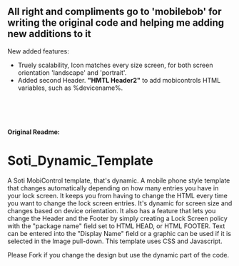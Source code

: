 <h2>All right and compliments go to 'mobilebob' for writing the original code and helping me adding new additions to it</h2>


New added features:
 - Truely scalability, Icon matches every size screen, for both screen orientation 'landscape' and 'portrait'.
 - Added second Header. <b>"HMTL Header2"</b> to add mobicontrols HTML variables, such as %devicename%.

<br></br>
<br></br>
<b> Original Readme: </b>
# Soti_Dynamic_Template
A Soti MobiControl template, that's dynamic.  A mobile phone style template that changes automatically depending on how many entries you have in your lock screen.  It keeps you from having to change the HTML every time you want to change the lock screen entries.  It's  dynamic for screen size and changes based on device orientation.  It also has a feature that lets you change the Header and the Footer by simply creating a Lock Screen policy with the "package name" field set to HTML HEAD, or HTML FOOTER.  Text can be entered into the "Display Name" field or a graphic can be used if it is selected in the Image pull-down.  This template uses CSS and Javascript.

Please Fork if you change the design but use the dynamic part of the code.
